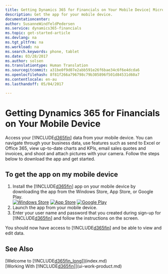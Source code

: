```yaml
---
title: Getting Dynamics 365 for Financials on Your Mobile Device| Microsoft Docs
description: Get the app for your mobile device.
documentationcenter: 
author: SusanneWindfeldPedersen
ms.service: dynamics365-financials
ms.topic: get-started-article
ms.devlang: na
ms.tgt_pltfrm: na
ms.workload: na
ms.search.keywords: phone, tablet
ms.date: 03/28/2017
ms.author: solsen
ms.translationtype: Human Translation
ms.sourcegitcommit: a31be0f9d07e2abb591e26f6bae34c6f6e4dcda6
ms.openlocfilehash: 8f81f266a796798c79b305896f501d84531d60a7
ms.contentlocale: en-au
ms.lasthandoff: 05/04/2017

---
```


# <a name="getting-dynamics-365-for-financials-on-your-mobile-device"></a>Getting Dynamics 365 for Financials on Your Mobile Device
Access your [!INCLUDE[d365fin](includes/d365fin_md.md)] data from your mobile device. You can navigate through your business data, use features such as send to Excel or Office 365, view up-to-date charts and KPIs, email sales quotes and invoices, and shoot and attach pictures with your camera. Follow the steps below to download the app and get started.

## <a name="to-get-the-app-on-my-mobile-device"></a>To get the app on my mobile device
1. Install the [!INCLUDE[d365fin](includes/d365fin_md.md)] app on your mobile device by downloading the app from the Windows Store, App Store, or Google Play.  
[![Windows Store](./media/install-mobile-app/windowsstore.png)](http://go.microsoft.com/fwlink/?LinkId=734848)
[![App Store](./media/install-mobile-app/appstore.png)](http://go.microsoft.com/fwlink/?LinkId=734847) [![Google Play](./media/install-mobile-app/googleplay.png)](http://go.microsoft.com/fwlink/?LinkId=734849)  
2. Launch the app from your mobile device.
3. Enter your user name and password that you created during sign-up for [!INCLUDE[d365fin](includes/d365fin_md.md)] and follow the instructions on the screen.

You should now have access to [!INCLUDE[d365fin](includes/d365fin_md.md)] and be able to view and edit data.

## <a name="see-also"></a>See Also
[Welcome to [!INCLUDE[d365fin_long](includes/d365fin_long_md.md)]](index.md)  
[Working With [!INCLUDE[d365fin](includes/d365fin_md.md)]](ui-work-product.md)  

